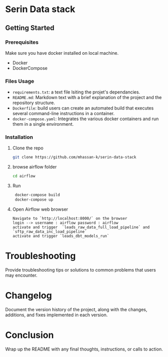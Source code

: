# Serin Data stack

<!-- GETTING STARTED -->
## Getting Started


### Prerequisites

Make sure you have docker installed on local machine.
* Docker
* DockerCompose
  
### Files Usage

- `requirements.txt`: a text file lsiting the projet's dependancies.
- `README.md`: Markdown text with a brief explanation of the project and the repository structure.
- `Dockerfile`: build users can create an automated build that executes several command-line instructions in a container.
- `docker-compose.yaml`: Integrates the various docker containers and run them in a single environment.

### Installation

1. Clone the repo
   ```sh
   git clone https://github.com/mhassan-k/serin-data-stack
   ```
2. browse airflow folder 
    ```sh
    cd airflow 
   ```
3. Run
   ```sh
    docker-compose build
    docker-compose up
   ```
4. Open Airflow web browser
   ```JS
   Navigate to `http://localhost:8000/` on the browser
   login --> username : airflow password : airflow
   activate and trigger  `leads_raw_data_full_load_pipeline` and `sftp_raw_data_inc_load_pipeline`
   activate and trigger `leads_dbt_models_run`
    ```

# Troubleshooting
Provide troubleshooting tips or solutions to common problems that users may encounter.

# Changelog
Document the version history of the project, along with the changes, additions, and fixes implemented in each version.


# Conclusion
Wrap up the README with any final thoughts, instructions, or calls to action.

